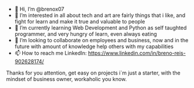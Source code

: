 - 👋 Hi, I’m @brenox07
- 👀 I’m interested in all about tech and art are fairly things that i like, and fight for learn and make it true and valuable to people
- 🌱 I’m currently learning Web Development and Python as self taughted programmer, and very hungry of learn, even always eating
- 💞️ I’m looking to collaborate on employees and business, now and in the future with amount of knowledge help others with my capabilities
- 📫 How to reach me LinkedIn: https://www.linkedin.com/in/breno-reis-902628174/

Thanks for you attention, get easy on projects i`m just a starter, with the mindset of business owner, workaholic you know.
